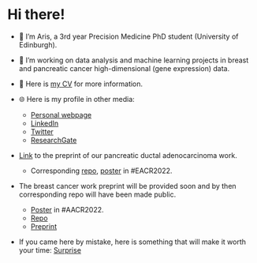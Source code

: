 # Hi there!

- 👋 I’m Aris, a 3rd year Precision Medicine PhD student (University of Edinburgh).
- 👀 I’m working on data analysis and machine learning projects in breast and pancreatic cancer high-dimensional (gene expression) data.
- 📝 Here is [my CV](https://github.com/sionaris/sionaris/Aristeidis_Sionakidis_CV.pdf) for more information.
- 🌐 Here is my profile in other media:
  - [Personal webpage](https://www.ed.ac.uk/profile/aristeidis-sionakidis)
  - [LinkedIn](https://www.linkedin.com/feed/)
  - [Twitter](https://twitter.com/sionakidis)
  - [ResearchGate](https://www.researchgate.net/profile/Aristeidis-Sionakidis)

- [Link](https://www.researchsquare.com/article/rs-2172022/v2) to the preprint of our pancreatic ductal adenocarcinoma work.
   - Corresponding [repo](https://github.com/lalagkaspn/pdac_omics/tree/main), [poster](https://www.researchgate.net/publication/361613709_EACR22-0870_Identification_of_deregulated_gene_expression_across_all_stages_of_Pancreatic_Ductal_Adenocarcinoma_as_a_platform_to_develop_pharmacogenomics_biomarkers_for_early_diagnosis_and_therapy) in #EACR2022.

- The breast cancer work preprint will be provided soon and by then corresponding repo will have been made public.
   - [Poster](https://www.researchgate.net/publication/360602101_ASionakidis_AACR2022_Poster) in #AACR2022.
   - [Repo](https://github.com/sionaris/bc_ml_pub)
   - [Preprint](https://www.researchsquare.com/article/rs-2771576/v1)

- If you came here by mistake, here is something that will make it worth your time: [Surprise](https://giphy.com/gifs/koodocanada-koodoraf-29MIbJC4aRAFOafBiP/fullscreen)
<!---
sionaris/sionaris is a ✨ special ✨ repository because its `README.md` (this file) appears on your GitHub profile.
You can click the Preview link to take a look at your changes.
--->

